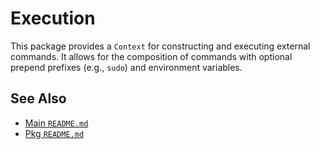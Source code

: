 # Execution

This package provides a `Context` for constructing and executing external commands. It allows for the composition of commands with optional prepend prefixes (e.g., `sudo`) and environment variables.

## See Also

* [Main `README.md`](../../README.md)
* [Pkg `README.md`](../README.md)
